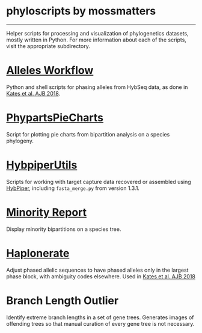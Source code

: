 # phyloscripts by mossmatters
----
Helper scripts for processing and visualization of phylogenetics datasets, mostly written in Python. For more information about each of the scripts, visit the appropriate subdirectory.


# [Alleles Workflow](https://github.com/mossmatters/phyloscripts/tree/master/alleles_workflow)

Python and shell scripts for phasing alleles from HybSeq data, as done in [Kates et al. AJB 2018](https://www.ncbi.nlm.nih.gov/pubmed/29729187).

# [PhypartsPieCharts](https://github.com/mossmatters/phyloscripts/tree/master/phypartspiecharts)

Script for plotting pie charts from bipartition analysis on a species phylogeny.


# [HybpiperUtils](https://github.com/mossmatters/phyloscripts/tree/master/hybpiperutils)

Scripts for working with target capture data recovered or assembled using [HybPiper](github.com/mossmatters/hybpiper), including `fasta_merge.py` from version 1.3.1.

# [Minority Report](https://github.com/mossmatters/phyloscripts/tree/master/minorityreport)

Display minority bipartitions on a species tree.

# [Haplonerate](https://github.com/mossmatters/phyloscripts/tree/master/haplonerate)

Adjust phased allelic sequences to have phased alleles only in the largest phase block, with ambiguity codes elsewhere. Used in [Kates et al. AJB 2018](https://www.ncbi.nlm.nih.gov/pubmed/29729187)

# Branch Length Outlier

Identify extreme branch lengths in a set of gene trees. Generates images of offending trees so that manual curation of every gene tree is not necessary.
